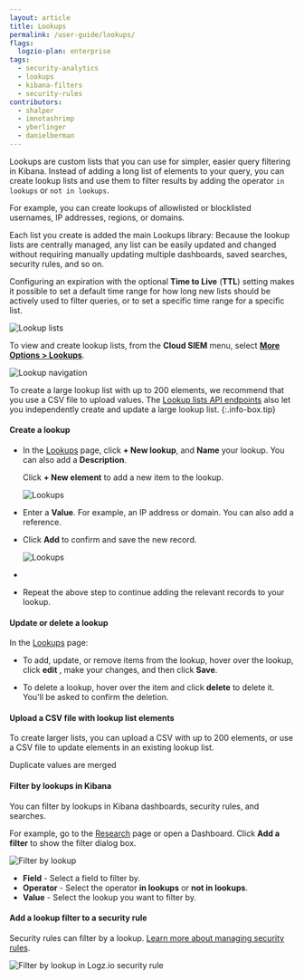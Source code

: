 ```yaml
---
layout: article
title: Lookups
permalink: /user-guide/lookups/
flags:
  logzio-plan: enterprise
tags:
  - security-analytics
  - lookups
  - kibana-filters
  - security-rules
contributors:
  - shalper
  - imnotashrimp
  - yberlinger
  - danielberman
---
```


Lookups are custom lists that you can use for simpler, easier query filtering in Kibana. 
Instead of adding a long list of elements to your query, you can create lookup lists and use them to filter results by adding the operator `in lookups` or `not in lookups`. 

For example, you can create lookups of allowlisted or blocklisted usernames, IP addresses, regions, or domains. 

Each list you create is added the main Lookups library: Because the lookup lists are centrally managed, any list can be easily updated and changed without requiring manually updating multiple dashboards, saved searches, security rules, and so on.

Configuring an expiration with the optional **Time to Live** (**TTL**) setting makes it possible to set a default time range for how long new lists should be actively used to filter queries, or to set a specific time range for a specific list. 


![Lookup lists](https://dytvr9ot2sszz.cloudfront.net/logz-docs/siem-lookups/lookup_lists-existinglists.png)

To view and create lookup lists, from the **Cloud SIEM** menu, select [**More Options > Lookups**](https://app.logz.io/#/dashboard/security/rules/lookup).

![Lookup navigation](https://dytvr9ot2sszz.cloudfront.net/logz-docs/siem-lookups/lookups_newnav.png)


To create a large lookup list with up to 200 elements, we recommend that you use a CSV file to upload values. The [Lookup lists API endpoints](https://docs.logz.io/api/#tag/Lookup-lists) also let you independently create and update a large lookup list.
{:.info-box.tip} 



#### Create a lookup

<!-- You can use one of the following methods to create a lookup list: 

* Manual 
* CSV upload: For larger lists, you can upload a CSV with up to 200 elements. You can also use a CSV file to update elements in a lookup list. 
* Via API: To create a new list, use the [Create lookup lists API](https://docs.logz.io/api/#tag/Lookup-lists), and then add elements, either with a CSV file or with the [Add eleement to a lookup list API](https://docs.logz.io/api/#operation/createLookupListElement). -->

<!-- 
Time to live (TTL) displays the number of days remaining until the lookup list is expired: A lookup list with a TTL of 1 day expires within 24 hours from the time it was created and a list with a TTL of 2 days expires within 48 hours from the creation time.


  -->

* In the [Lookups](https://app.logz.io/#/dashboard/security/rules/lookup) page,
  click **+ New lookup**, and **Name** your lookup. You can also add a **Description**. 
  
  Click **+ New element** to add a new item to the lookup. 
    
  ![Lookups](https://dytvr9ot2sszz.cloudfront.net/logz-docs/siem-lookups/add-record-lookup-blank.png)

* Enter a **Value**. For example, an IP address or domain. You can also add a reference. 

* Click **Add** to confirm and save the new record.

  ![Lookups](https://dytvr9ot2sszz.cloudfront.net/logz-docs/siem-lookups/add-record-lookup.png)

*     

* Repeat the above step to continue adding the relevant records to your lookup.

#### Update or delete a lookup

In the [Lookups](https://app.logz.io/#/dashboard/security/rules/lookup) page:

* To add, update, or remove items from the lookup, hover over the lookup, click **edit** <i class="li li-pencil"></i>, make your changes, and then click **Save**.

* To delete a lookup, hover over the item and click **delete** <i class="li li-trash"></i> to delete it. You'll be asked to confirm the deletion.


#### Upload a CSV file with lookup list elements

To create larger lists, you can upload a CSV with up to 200 elements, or use a CSV file to update elements in an existing lookup list.

Duplicate values are merged



#### Filter by lookups in Kibana

You can filter by lookups in Kibana dashboards, security rules, and searches.

For example, go to the [Research](https://app.logz.io/#/dashboard/security/research) page or open a Dashboard. Click **Add a filter** to show the filter dialog box.

![Filter by lookup](https://dytvr9ot2sszz.cloudfront.net/logz-docs/siem-lookups/filter-by-lookup.png)

* **Field** - Select a field to filter by.
* **Operator** - Select the operator **in lookups** or **not in lookups**.
* **Value** - Select the lookup you want to filter by.

#### Add a lookup filter to a security rule

Security rules can filter by a lookup. [Learn more about managing security rules]({{site.baseurl}}/user-guide/cloud-siem/manage-security-rules.html).

![Filter by lookup in Logz.io security rule](https://dytvr9ot2sszz.cloudfront.net/logz-docs/siem-lookups/filter-by-lookup-rules.png)
